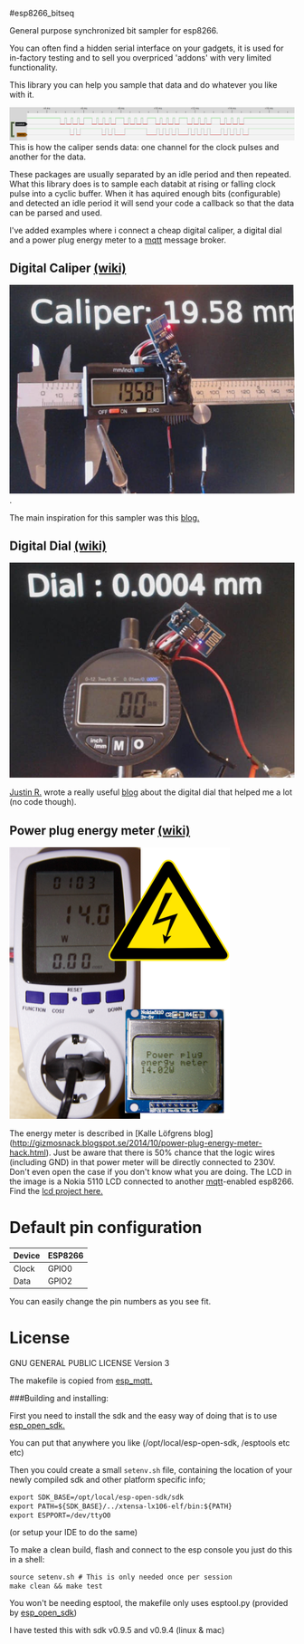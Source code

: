#esp8266_bitseq

General purpose synchronized bit sampler for esp8266.

You can often find a hidden serial interface on your gadgets, it is used for in-factory testing and to sell you overpriced 'addons' with very limited functionality. 

This library you can help you sample that data and do whatever you like with it.

![Caliper](/doc/caliper-serial.png)
This is how the caliper sends data: one channel for the clock pulses and another for the data. 

These packages are usually separated by an idle period and then repeated. What this library does is to sample each databit at rising or falling clock pulse into a cyclic buffer. When it has aquired enough bits (configurable) and detected an idle period it will send your code a callback so that the data can be parsed and used.  

I've added examples where i connect a cheap digital caliper, a digital dial and a power plug energy meter to a [mqtt](http://mqtt.org) message broker.

## Digital Caliper [(wiki)](https://github.com/eadf/esp8266_bitseq/wiki/caliper)

![Caliper](/doc/caliper.jpg). 

The main inspiration for this sampler was this [blog.](https://sites.google.com/site/marthalprojects/home/arduino/arduino-reads-digital-caliper)

## Digital Dial [(wiki)](https://github.com/eadf/esp8266_bitseq/wiki/dial)

![Dial](/doc/dial.jpg) 
 
 [Justin R.](https://hackaday.io/hacker/1910-justin-r) wrote a really useful [blog](https://hackaday.io/project/511-digital-dial-indicator-cnc-surface-probe/log/814-the-digital-dial-indicator-and-how-to-read-from-it) about the digital dial that helped me a lot (no code though).

## Power plug energy meter [(wiki)](https://github.com/eadf/esp8266_bitseq/wiki/watt)

![Dial](/doc/watt.png)

The energy meter is described in [Kalle Löfgrens blog] (http://gizmosnack.blogspot.se/2014/10/power-plug-energy-meter-hack.html).
Just be aware that there is 50% chance that the logic wires (including GND) in that power meter will be directly connected to 230V.
Don't even open the case if you don't know what you are doing.
The LCD in the image is a Nokia 5110 LCD connected to another [mqtt](https://github.com/tuanpmt/esp_mqtt)-enabled esp8266. Find the [lcd project here.](https://github.com/eadf/esp_mqtt_lcd)

# Default pin configuration

Device| ESP8266
-------|------------------
Clock | GPIO0
Data | GPIO2

You can easily change the pin numbers as you see fit.

# License 

GNU GENERAL PUBLIC LICENSE Version 3

The makefile is copied from [esp_mqtt.](https://github.com/tuanpmt/esp_mqtt)

###Building and installing:

First you need to install the sdk and the easy way of doing that is to use [esp_open_sdk.](https://github.com/pfalcon/esp-open-sdk)

You can put that anywhere you like (/opt/local/esp-open-sdk, /esptools etc etc)

Then you could create a small ```setenv.sh``` file, containing the location of your newly compiled sdk and other platform specific info;
```
export SDK_BASE=/opt/local/esp-open-sdk/sdk
export PATH=${SDK_BASE}/../xtensa-lx106-elf/bin:${PATH}
export ESPPORT=/dev/ttyO0  
```
(or setup your IDE to do the same)

To make a clean build, flash and connect to the esp console you just do this in a shell:
```
source setenv.sh # This is only needed once per session
make clean && make test
```

You won't be needing esptool, the makefile only uses esptool.py (provided by [esp_open_sdk](https://github.com/pfalcon/esp-open-sdk))

I have tested this with sdk v0.9.5 and v0.9.4 (linux & mac)
